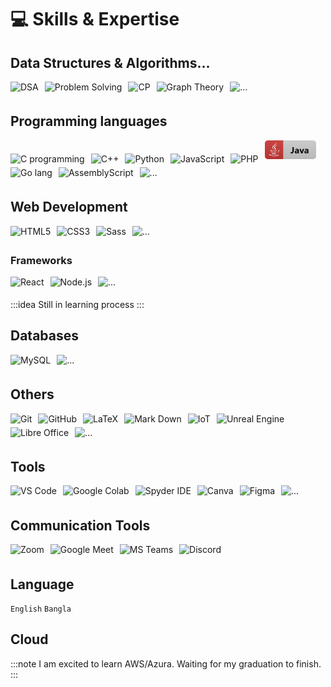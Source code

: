 # 💻 Skills & Expertise

## Data Structures & Algorithms...

<img width="" height="30" src="https://img.shields.io/badge/label-Data_Structure_%26_Algorithm-white?style=flat&logo=macys&logoColor=white&label=%20&labelColor=%23484848&color=%239090ee" style="margin:0px 10px 5px 0px" alt="DSA"/><!--🚫--><img width="" height="30" src="https://img.shields.io/badge/label-Problem_Solving-white?style=flat&logo=macys&logoColor=white&label=%20&labelColor=%23484848&color=%2390ee90" style="margin:0px 10px 5px 0px" alt="Problem Solving"/><!--🚫--><img width="" height="30" src="https://img.shields.io/badge/label-Competitive%20Programming-white?style=flat&logo=macys&logoColor=white&label=%20&labelColor=%23484848&color=%23bf90ee" style="margin:0px 10px 5px 0px" alt="CP"/><!--🚫--><img width="" height="30" src="https://img.shields.io/badge/label-Graph%20Theory-white?style=flat&logo=macys&logoColor=white&label=%20&labelColor=%23484848&color=%23add8e6" style="margin:0px 10px 5px 0px" alt="Graph Theory"/><!--🚫--><img width="" height="30" src="https://img.shields.io/badge/-...-white?style=flat&logoColor=%23eab03c&color=%23c4c4c4" style="margin:0px 10px 5px 0px" alt="..."/>

## Programming languages

<img width="61.5" height="30" src="https://img.shields.io/badge/label-C-white?style=flat&logo=c&logoColor=%2361a0e8&label=%20&labelColor=%23d1d1d1&color=%2361a0e8" style="margin:0px 10px 5px 0px" alt="C programming"/><!--🚫--><img width="88.5" height="30" src="https://img.shields.io/badge/label-C%2B%2B-white?style=flat&logo=cplusplus&logoColor=%2300599C&label=%20&labelColor=%23d1d1d1&color=%2300599C" style="margin:0px 10px 5px 0px" alt="C++"/><!--🚫--><img width="109.5" height="30" src="https://img.shields.io/badge/Python-Python-%23366E9C?style=flat&logo=python&logoColor=%23366E9C&label=%20&labelColor=white" style="margin:0px 10px 5px 0px" alt="Python"/><!--🚫--><img width="136.5" height="30" src="https://img.shields.io/badge/JavaScript-JavaScript-%23F1C731?style=flat&logo=javascript&logoColor=%23F1C731&label=%20&labelColor=white" style="margin: 0px 10px 5px 0px" alt="JavaScript"/><!--🚫--><img width="" height="30" src="https://img.shields.io/badge/PHP-PHP-%238993BE?style=flat&logo=php&logoColor=%238993BE&label=%20&labelColor=white" style="margin: 0px 10px 5px 0px" alt="PHP"/><!--🚫--><img width="82" height="30" src="https://github.com/PritomPaul99/MyPortfolio/blob/main/Assets/Icons/Prog_langs/java2.png?raw=true" style="margin:0px 10px 5px 0px" alt="Java"/><br><!--🚫--><img width="" height="30" src="https://img.shields.io/badge/Go-Go-%2300AED8?style=flat&logo=go&logoColor=%2300AED8&label=%20&labelColor=white" style="margin:0px 10px 5px 0px" alt="Go lang"/><!--🚫--><img width="" height="30" src="https://img.shields.io/badge/Assembly-Assembly-%230076c6?style=flat&logo=assemblyscript&logoColor=%230076c6&label=%20&labelColor=white" style="margin:0px 10px 5px 0px" alt="AssemblyScript"/><!--🚫--><img width="" height="30" src="https://img.shields.io/badge/-...-white?style=flat&logoColor=%23eab03c&color=%23c4c4c4" style="margin:0px 10px 5px 0px" alt="..."/>

## Web Development

<img width="" height="30" src="https://img.shields.io/badge/HTML5-HTML5-%23E44D26?style=flat&logo=html5&logoColor=%23E44D26&label=%20&labelColor=%23e6e6e6" style="margin:0px 10px 5px 0px" alt="HTML5"/><!--🚫--><img width="" height="30" src="https://img.shields.io/badge/CSS3-CSS3-%233C9CD7?style=flat&logo=css3&logoColor=%233C9CD7&label=%20&labelColor=%23e6e6e6" style="margin:0px 10px 5px 0px" alt="CSS3"/><!--🚫--><img width="" height="30" src="https://img.shields.io/badge/Sass-Sass-%23CC6C9C?style=flat&logo=sass&logoColor=%23CC6C9C&label=%20&labelColor=%23e6e6e6" style="margin:0px 10px 5px 0px" alt="Sass"/><!--🚫--><img width="" height="30" src="https://img.shields.io/badge/-...-white?style=flat&logoColor=%23eab03c&color=%23c4c4c4" style="margin:0px 10px 5px 0px" alt="..."/>

### Frameworks

<img width="" height="30" src="https://img.shields.io/badge/React-React-%231DA1F2?style=flat&logo=react&logoColor=%231DA1F2&label=%20&labelColor=%23e6e6e6" style="margin:0px 10px 5px 0px" alt="React"/><!--🚫--><img width="" height="30" src="https://img.shields.io/badge/Node.js-Node.js-%23539E43?style=flat&logo=node.js&logoColor=%23539E43&label=%20&labelColor=%23e6e6e6" style="margin:0px 10px 5px 0px" alt="Node.js"/><!--🚫--><img width="" height="30" src="https://img.shields.io/badge/-...-white?style=flat&logoColor=%23eab03c&color=%23c4c4c4" style="margin:0px 10px 5px 0px" alt="..."/>

:::idea
Still in learning process
:::

## Databases

<img width="" height="30" src="https://img.shields.io/badge/MySQL-MySQL-%2300758f?style=flat&logo=mysql&logoColor=%2300758f&label=%20&labelColor=%23e6e6e6" style="margin:0px 10px 5px 0px" alt="MySQL"/><!--🚫--><img width="" height="30" src="https://img.shields.io/badge/-...-white?style=flat&logoColor=%23eab03c&color=%23c4c4c4" style="margin:0px 10px 5px 0px" alt="..."/>

## Others

<img width="" height="30" src="https://img.shields.io/badge/Git-Git-%23e84e31?style=flat&logo=git&logoColor=%23e84e31&label=%20&labelColor=%23e6e6e6" style="margin:0px 10px 5px 0px" alt="Git"/><!--🚫--><img width="" height="30" src="https://img.shields.io/badge/GitHub-GitHub-%23474747?style=flat&logo=github&logoColor=black&label=%20&labelColor=%23e6e6e6" style="margin:0px 10px 5px 0px" alt="GitHub"/><!--🚫--><img width="" height="30" src="https://img.shields.io/badge/LaTeX-LaTeX-%23377a7f?style=flat&logo=LaTeX&logoColor=%23377a7f&label=%20&labelColor=%23e6e6e6" style="margin:0px 10px 5px 0px" alt="LaTeX"/><!--🚫--><img width="" height="30" src="https://img.shields.io/badge/Mark%20Down-Mark%20Down-%233d3d3d?style=flat&logo=markdown&logoColor=black&label=%20&labelColor=%23e6e6e6" style="margin:0px 10px 5px 0px" alt="Mark Down"/><!--🚫--><img width="" height="30" src="https://img.shields.io/badge/IoT-IoT-%232394e1?style=flat&logo=probot&logoColor=%232394e1&label=%20&labelColor=%23e6e6e6" style="margin:0px 10px 5px 0px" alt="IoT"/><!--🚫--><img width="" height="30" src="https://img.shields.io/badge/Unreal%20Engine-Unreal%20Engine-%23474747?style=flat&logo=unrealengine&logoColor=black&label=%20&labelColor=%23e6e6e6" style="margin:0px 10px 5px 0px" alt="Unreal Engine"/><!--🚫--><img width="" height="30" src="https://img.shields.io/badge/Libre%20Office-Libre%20Office-%23159e03?style=flat&logo=libreoffice&logoColor=%23159e03&label=%20&labelColor=%23e6e6e6" style="margin:0px 10px 5px 0px" alt="Libre Office"/><!--🚫--><img width="" height="30" src="https://img.shields.io/badge/-...-white?style=flat&logoColor=%23eab03c&color=%23c4c4c4" style="margin:0px 10px 5px 0px" alt="..."/>

## Tools

<img width="" height="30" src="https://img.shields.io/badge/VS%20Code-VS%20Code-%231e8bb7?style=flat&logo=visualstudiocode&logoColor=%231e8bb7&label=%20&labelColor=%23e6e6e6" style="margin:0px 10px 5px 0px" alt="VS Code"/><!--🚫--><img width="" height="30" src="https://img.shields.io/badge/label-Google%20Colab-white?style=flat&logo=googlecolab&logoColor=%23e8710a&label=%20&labelColor=%23d1d1d1&color=%23e8710a" style="margin:0px 10px 5px 0px" alt="Google Colab"/><!--🚫--><img width="" height="30" src="https://img.shields.io/badge/label-Spyder%20IDE-white?style=flat&logo=spyderide&logoColor=%23820707&label=%20&labelColor=%23d1d1d1&color=%23820707" style="margin:0px 10px 5px 0px" alt="Spyder IDE"/><!--🚫--><img width="" height="30" src="https://img.shields.io/badge/label-Canva-white?style=flat&logo=canva&logoColor=%230ab4d1&label=%20&labelColor=%23d1d1d1&color=%230ab4d1" style="margin:0px 10px 5px 0px" alt="Canva"/><!--🚫--><img width="" height="30" src="https://img.shields.io/badge/label-Figma-white?style=flat&logo=figma&logoColor=%230ac97f&label=%20&labelColor=%23d1d1d1&color=%230ac97f" style="margin:0px 10px 5px 0px" alt="Figma"/><!--🚫--><img width="" height="30" src="https://img.shields.io/badge/-...-white?style=flat&logoColor=%23eab03c&color=%23c4c4c4" style="margin:0px 10px 5px 0px" alt="..."/>

## Communication Tools

<img width="" height="30" src="https://img.shields.io/badge/label-Zoom-white?style=flat&logo=zoom&logoColor=%230c5bff&label=%20&labelColor=%23d1d1d1&color=%230c5bff" style="margin:0px 10px 5px 0px" alt="Zoom"/><!--🚫--><img width="" height="30" src="https://img.shields.io/badge/label-Google%20Meet-white?style=flat&logo=googlemeet&logoColor=%2300897B&label=%20&labelColor=%23d1d1d1&color=%2300897B" style="margin:0px 10px 5px 0px" alt="Google Meet"/><!--🚫--><img width="" height="30" src="https://img.shields.io/badge/label-Microsoft%20Teams-white?style=flat&logo=microsoftteams&logoColor=%236264A7&label=%20&labelColor=%23d1d1d1&color=%236264A7" style="margin:0px 10px 5px 0px" alt="MS Teams"/><!--🚫--><img width="" height="30" src="https://img.shields.io/badge/label-Discord-white?style=flat&logo=Discord&logoColor=%235865F2&label=%20&labelColor=%23d1d1d1&color=%235865F2" style="margin:0px 10px 5px 0px" alt="Discord"/>

## Language

`English` `Bangla`

## Cloud

:::note
I am excited to learn AWS/Azura. Waiting for my graduation to finish.
:::

